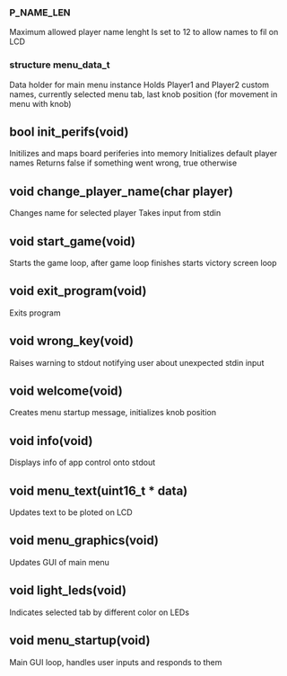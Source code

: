 ### P_NAME_LEN

Maximum allowed player name lenght
Is set to 12 to allow names to fil on LCD

### structure menu_data_t

Data holder for main menu instance
Holds Player1 and Player2 custom names,
currently selected menu tab, last knob position (for movement in menu with knob)

## bool init_perifs(void)

Initilizes and maps board periferies into memory
Initializes default player names
Returns false if something went wrong, true otherwise

## void change_player_name(char player)

Changes name for selected player
Takes input from stdin

## void start_game(void)

Starts the game loop, after game loop finishes starts victory screen loop

## void exit_program(void)

Exits program

## void wrong_key(void)

Raises warning to stdout notifying user about unexpected stdin input 

## void welcome(void)

Creates menu startup message, initializes knob position

## void info(void)

Displays info of app control onto stdout

## void menu_text(uint16_t * data)

Updates text to be ploted on LCD

## void menu_graphics(void)

Updates GUI of main menu

## void light_leds(void)

Indicates selected tab by different color on LEDs

## void menu_startup(void)

Main GUI loop, handles user inputs and responds to them

